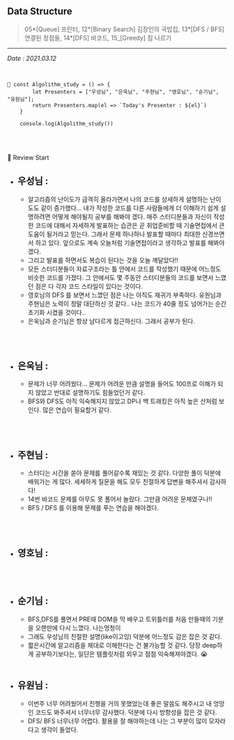 ## Data Structure

> 05*[Queue] 프린터, 12*[Binary Search] 김장인의 국밥집, 13*[DFS / BFS] 연결된 정점들, 14*[DFS] 바코드, 15\_[Greedy] 짐 나르기

---

_Date : 2021.03.12_

<br/>

```
📌 const Algolithm_study = () => {
        let Presenters = ["우성님", "은욱님", "주현님", "영호님", "순기님", "유원님"];
        return Presenters.map(el => `Today's Presenter : ${el}`)
    }

    console.log(Algolithm_study())
```

<br/>
<br/>

🙌 Review Start

- ## 우성님 :
  - 알고리즘의 난이도가 급격히 올라가면서 나의 코드를 상세하게 설명하는 난이도도 같이 증가했다... 내가 작성한 코드를 다른 사람들에게 더 이해하기 쉽게 설명하려면 어떻게 해야될지 공부를 해봐야 겠다. 매주 스터디분들과 자신이 작성한 코드에 대해서 자세하게 발표하는 습관은 곧 취업준비할 때 기술면접에서 큰 도움이 될거라고 믿는다. 그래서 문제 하나하나 발표할 때마다 최대한 신경쓰면서 하고 있다. 앞으로도 계속 오늘처럼 기술면접이라고 생각하고 발표를 해봐야겠다.
  - 그리고 발표를 하면서도 복습이 된다는 것을 오늘 깨달았다!!
  - 모든 스터디분들이 자료구조라는 틀 안에서 코드를 작성했기 때문에 어느정도 비슷한 코드를 가졌다. 그 안에서도 몇 주동안 스터디분들의 코드를 보면서 느꼈던 점은 다 각자 코드 스타일이 있다는 것이다.
  - 영호님의 DFS 를 보면서 느꼈던 점은 나는 아직도 재귀가 부족하다. 유원님과 주현님은 노력이 정말 대단하신 것 같다.. 나는 코드가 40줄 정도 넘어가는 순간 초기화 시켰을 것이다..
  - 은욱님과 순기님은 항상 남다르게 접근하신다. 그래서 공부가 된다.

<br/>
<br/>

- ## 은욱님 :
  - 문제가 너무 어려웠다... 문제가 어려운 만큼 설명을 들어도 100프로 이해가 되지 않았고 반대로 설명하기도 힘들었던거 같다.
  - BFS와 DFS도 아직 익숙해지지 않았고 DP나 백 트래킹은 아직 높은 산처럼 보인다. 많은 연습이 필요할거 같다.

<br/>
<br/>
  
- ## 주현님 :
  - 스터디는 시간을 쏟아 문제를 풀어갈수록 재밌는 것 같다. 다양한 풀이 덕분에 배워가는 게 많다. 세세하게 질문을 해도 모두 친절하게 답변을 해주셔서 감사하다!
  - 14번 바코드 문제를 아무도 못 풀어서 놀랐다. 그만큼 어려운 문제였구나!!
  - BFS / DFS 를 이용해 문제를 푸는 연습을 해야겠다.

<br/>
<br/>

- ## 영호님 :

<br/>
<br/>

- ## 순기님 :

  - BFS,DFS를 풀면서 PRE때 DOM을 막 배우고 트위틀러를 처음 만들때의 기분을 오랜만에 다시 느꼈다. 나는멍청이
  - 그래도 우성님의 친절한 설명(like이고잉) 덕분에 어느정도 감은 잡은 것 같다.
  - 짧은시간에 알고리즘을 제대로 이해한다는 건 불가능할 것 같다. 당장 deep하게 공부하기보다는, 일단은 템플릿처럼 외우고 점점 익숙해져야겠다. 😭
    <br/>
    <br/>

- ## 유원님 :
  - 이번주 너무 어려웠어서 진행을 거의 못했었는데 좋은 말씀도 해주시고 내 엉망인 코드도 봐주셔서 너무너무 감사했다. 덕분에 다시 방향성을 잡은 것 같다.
  - DFS/ BFS 너무너무 어렵다. 활용을 잘 해야하는데 나는 그 부분이 많이 모자라다고 생각이 들었다.
